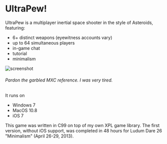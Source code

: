 # UltraPew!

UltraPew is a multiplayer inertial space shooter in the style of Asteroids, featuring:
 * 6+ distinct weapons (eyewitness accounts vary)
 * up to 64 simultaneous players
 * in-game chat
 * tutorial
 * minimalism
 
 ![screenshot](https://github.com/justinbowes/ld26-ultrapew/blob/master/src-resources/bitmaps_raw/tutorial_4.png)
 
 ###### Pardon the garbled MXC reference. I was very tired.
 
 It runs on
 * Windows 7
 * MacOS 10.8
 * iOS 7
 
 This game was written in C99 on top of my own XPL game library. The first version, without iOS support, was completed in 
 48 hours for Ludum Dare 26 "Minimalism" (April 26-29, 2013).
